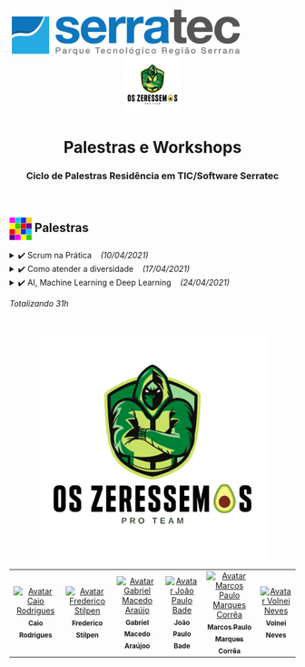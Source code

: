 <p align="center">
   &nbsp;&nbsp;&nbsp;&nbsp;&nbsp;&nbsp;&nbsp;&nbsp;&nbsp;&nbsp;&nbsp;&nbsp;&nbsp;&nbsp;&nbsp;&nbsp;&nbsp;&nbsp;&nbsp;&nbsp;&nbsp;&nbsp;&nbsp;&nbsp;&nbsp;&nbsp;&nbsp;&nbsp;&nbsp;&nbsp;&nbsp;&nbsp;&nbsp;&nbsp;&nbsp;&nbsp;&nbsp;&nbsp;&nbsp;&nbsp;&nbsp;&nbsp;&nbsp;&nbsp;&nbsp;&nbsp;&nbsp;<img height="80px" src="../assets/logoSerratec.png" alt="logo serratec"/>&nbsp;&nbsp;&nbsp;&nbsp;&nbsp;&nbsp;&nbsp;&nbsp;&nbsp;&nbsp;&nbsp;&nbsp;&nbsp;&nbsp;&nbsp;&nbsp;&nbsp;&nbsp;&nbsp;&nbsp;&nbsp;&nbsp;&nbsp;&nbsp;<img height="100px" src="../assets/osZeressemosProTeam.png" alt="logo serratec"/>
</p>

<h1 align="center">Palestras e Workshops</h1>
<h3 align="center">Ciclo de Palestras Residência em TIC/Software Serratec</h3>
</br>

## <img  height="40px" align="center" src="../assets/colorBlock.gif"> Palestras

<details> 
  <summary>✔️ Scrum na Prática&nbsp;&nbsp;&nbsp;&nbsp;<i>(10/04/2021)</i></summary>
    <h4>
      <p align="justify">
        <b>Palestrante:</b>    Roberto Martins
        </br></br>
          Roberto é graduado em Ciência da Computação e está se especializando em Arquitetura de Software. Tem 12 anos de experiência em tecnologia da informação. É Scrum Master, certificado pela Scrum.org e Scrum Alliance. Atuou como agilista na Stone e no fantasy game Cartola, da Globo. Faz parte do time da Alterdata, tendo atuado como Scrum Master, atualmente encara o desafio de liderar o time de programadores do Pack e Immobile.
        </br>
      </p>
  <p align="center">
    <img height="30px" src="../assets/coin.gif">
    <a href="https://www.youtube.com/watch?v=EpZfR_tlkp0&t=8039s" target="_blank">(Vídeo da Palestra)</a>&nbsp;&nbsp;    
    <a href="materialApresentado/scrumNaPratica">(Material Apresentado)</a>
  </h4>
  </p>
  <p align="center">
    <img height="300px" src="assets/scrumPratica.jpeg">
  </p>
</details>

<details> 
  <summary>✔️ Como atender a diversidade&nbsp;&nbsp;&nbsp;&nbsp;<i>(17/04/2021)</i></summary>
    <h4>
      <p align="justify">
        <b>Palestrante:</b>    Valmir de Souza
        </br></br>
          Valmir é fundador do Instituto Biomob. Como atender a diversidade com o desenvolvimento de softwares. 
        </br>
      </p>
  <p align="center">
  <img height="30px" src="../assets/coin.gif">
    <a href="https://www.youtube.com/watch?v=h8pcq5HkXIs" target="_blank">(Vídeo da Palestra)</a>&nbsp;&nbsp;    
    <a href="materialApresentado/comoAtenderDiversidade">(Material Apresentado)</a>
  </h4>
  </p>
  <p align="center">
    <img height="300px" src="assets/comoAtenderDiversidade.jpeg">
  </p>
</details>

<details> 
  <summary>✔️ AI, Machine Learning e Deep Learning&nbsp;&nbsp;&nbsp;&nbsp;<i>(24/04/2021)</i></summary>
    <h4>
      <p align="justify">
      <b>Palestrante:</b>    Luis Henrique Muniz de Carvalho
        </br></br>
          Luis é Researcher & CTO na IDK Digital. Falará sobre AI, Machine Learning e Deep Learning,
          onde vivem, do que se alimentam, como se reproduzem.
        </br>
      </p>
  <p align="center">
  <img height="30px" src="../assets/coin.gif">
    <a href="https://youtu.be/LomAzSTLCQQ" target="_blank">(Vídeo da Palestra)</a>&nbsp;&nbsp;    
    <a href="materialApresentado/aiMachineLearningDeepLearning">(Material Apresentado)</a>&nbsp;&nbsp;
    <a href="materialApresentado/aiMachineLearningDeepLearning/palestra_ai_ml_dl.py">(Código Python)</a>&nbsp;&nbsp;      
    <a href="https://colab.research.google.com/github/marcosbarker/serratec.residencia/blob/marcosbarker/palestra_ai_ml_dl.ipynb"><img src="https://colab.research.google.com/assets/colab-badge.svg" alt="Open In Colab"></a>
  </h4>
  </p>
  <p align="center">
    <img height="300px" src="assets/aiMachineLearningDeepLearning.jpeg">
  </p>
</details>

*Totalizando 31h*

</br>

<p align="center">
  <img align="center" height="400px" src="../assets/osZeressemosProTeam.png"> 
</p>

<table>
  <tr>
    <td align="center">
      <a href="https://github.com/raiocodrigues">
        <img src="https://avatars.githubusercontent.com/u/82115790?v=4" width="100px;" alt="Avatar Caio Rodrigues"/><br>
        <sub>
          <b>Caio Rodrigues</b>
        </sub>
      </a>
    </td>
    <td align="center">
      <a href="https://github.com/FredericoStilpen">
        <img src="https://avatars.githubusercontent.com/u/82114348?v=4" width="100px;" alt="Avatar Frederico Stilpen"/><br>
        <sub>
          <b>Frederico Stilpen</b>
        </sub>
      </a><br>
    </td>
    <td align="center">
      <a href="https://github.com/M4G1Ck">
        <img src="https://avatars.githubusercontent.com/u/79328112?v=4" width="100px;" alt="Avatar Gabriel Macedo Araújo"/><br>
        <sub>
          <b>Gabriel Macedo Araújoo</b>
        </sub>
      </a><br>
    </td>
    <td align="center">
      <a href="https://github.com/JpBade">
        <img src="https://avatars.githubusercontent.com/u/82114843?v=4" width="100px;" alt="Avatar João Paulo Bade"/><br>
        <sub>
          <b>João Paulo Bade</b>
        </sub>
      </a><br>
    </td>
    <td align="center">
      <a href="https://github.com/marcosbarker">
        <img src="https://avatars.githubusercontent.com/u/57602117?v=4" width="100px;" alt="Avatar Marcos Paulo Marques Corrêa"/><br>
        <sub>
          <b>Marcos Paulo Marques Corrêa</b>
        </sub>
      </a><br>
    </td>
    <td align="center">
      <a href="https://github.com/Volneineves">
        <img src="https://avatars.githubusercontent.com/u/82004090?v=4" width="100px;" alt="Avatar Volnei Neves"/><br>
        <sub>
          <b>Volnei Neves</b>
        </sub>
      </a><br>
    </td>
</table>